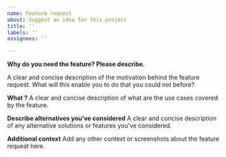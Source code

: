 ```yaml
---
name: Feature request
about: Suggest an idea for this project
title: ''
labels: ''
assignees: ''

---
```


**Why do you need the feature? Please describe.**

A clear and concise description of the motivation behind the feature request. What will this enable you to do that you could not before? 

**What ?**
A clear and concise description of what are the use cases covered by the feature. 

**Describe alternatives you've considered**
A clear and concise description of any alternative solutions or features you've considered.

**Additional context**
Add any other context or screenshots about the feature request here.
